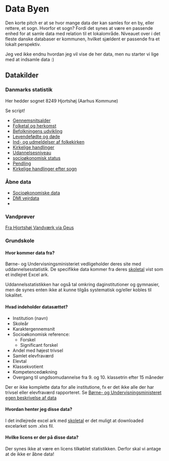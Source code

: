 # Data Byen
Den korte pitch er at se hvor mange data der kan samles for en by, eller rettere, et sogn. Hvorfor et sogn? Fordi det synes at være en passende enhed for at samle data med relation til et lokalområde. Niveauet over i det fleste danske databaser er kommunen, hvilket sjældent er passende fra et lokalt perspektiv.

Jeg ved ikke endnu hvordan jeg vil vise de her data, men nu starter vi lige med at indsamle data :)

## Datakilder

### Danmarks statistik

Her hedder sognet 8249 Hjortshøj (Aarhus Kommune)

Se script!

- [Gennemsnitsalder](https://www.statistikbanken.dk/KMGALDER)
- [Folketal og herkomst](https://www.statistikbanken.dk/KM1)
- [Befolkningens udvikling](https://www.statistikbanken.dk/KMSTA003)
- [Levendefødte og døde](https://www.statistikbanken.dk/KM3)
- [Ind- og udmeldelser af folkekirken](https://www.statistikbanken.dk/KM2)
- [Kirkelige handlinger](https://www.statistikbanken.dk/KM4)
- [Udannelsesniveau](https://www.statistikbanken.dk/10139)
- [socioøkonomisk status](https://www.statistikbanken.dk/KMSTA005)
- [Pendling](https://www.statistikbanken.dk/KMSTA009)
- [Kirkelige handlinger efter sogn](https://www.statistikbanken.dk/KM4)

### Åbne data
- [Socioøkonomiske data](https://www.opendata.dk/city-of-aarhus/sociooekonomiaarhus2021#resource-4a2e898c-180d-49ea-b6f7-d5e8bb9bb19c)
- [DMI vejrdata](https://www.dmi.dk/frie-data/)
- 

### Vandprøver
[Fra Hjortshøj Vandværk via Geus](http://data.geus.dk/JupiterWWW/anlaeg.jsp?anlaegid=80606)

### Grundskole

#### Hvor kommer data fra?
Børne- og Undervisningsministeriet vedligeholder deres site med uddannelsesstatistik. De specifikke data kommer fra deres [skoletal](https://uddannelsesstatistik.dk/Pages/Reports/1834.aspx) vist som et indlejret Excel ark.

Uddannelsstatistikken har også tal omkring daginstitutioner og gymnasier, men de synes enten ikke at kunne tilgås systematisk og/eller kobles til lokalitet.

#### Hvad indeholder datasættet?

- Institution (navn)
- Skoleår
- Karaktergennemsnit
- Socioøkonomisk reference: 
    - Forskel
    - Significant forskel
- Andel med højest trivsel
- Samlet elevfraværd
- Elevtal
- Klassekvotient
- Kompetencedækning
- Overgang til ungdsomudannelse fra 9. og 10. klassetrin efter 15 måneder

Der er ikke komplette data for alle institutione, fx er det ikke alle der har trivsel eller elevfraværd rapporteret. Se [Børne- og Undervisningsministeret egen beskrivelse af data](https://uddannelsesstatistik.dk/Documents/grundskole/Om%20tallene%20-%20Skoletal.pdf)

#### Hvordan henter jeg disse data?
I det indlejrede excel ark med [skoletal](https://uddannelsesstatistik.dk/Pages/Reports/1834.aspx) er det muligt at downloaded excelarket som .xlxs fil.

#### Hvilke licens er der på disse data?
Der synes ikke at være en licens tilkøblet statistikken. Derfor skal vi antage at de ikke er åbne data!
